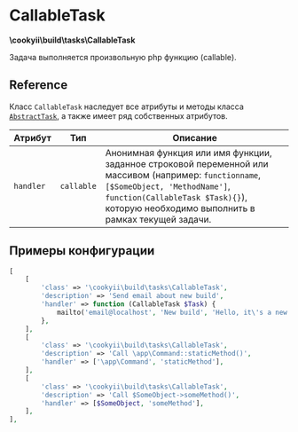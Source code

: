 CallableTask
============

**\cookyii\build\tasks\CallableTask**

Задача выполняется произвольную php функцию (callable).

Reference
---------

Класс `CallableTask` наследует все атрибуты и методы класса [`AbstractTask`][], а также имеет ряд собственных атрибутов.

| Атрибут | Тип | Описание | 
| ------- | --- | -------- |
| `handler` | `callable` | Анонимная функция или имя функции, заданное строковой переменной или массивом (например: `functionname`, `[$SomeObject, 'MethodName']`, `function(CallableTask $Task){}`), которую необходимо выполнить в рамках текущей задачи. |

Примеры конфигурации
--------------------
```php
[
    [
        'class' => '\cookyii\build\tasks\CallableTask',
        'description' => 'Send email about new build',
        'handler' => function (CallableTask $Task) {
            mailto('email@localhost', 'New build', 'Hello, it\'s a new build.');
        },
    ],
    [
        'class' => '\cookyii\build\tasks\CallableTask',
        'description' => 'Call \app\Command::staticMethod()',
        'handler' => ['\app\Command', 'staticMethod'],
    ],
    [
        'class' => '\cookyii\build\tasks\CallableTask',
        'description' => 'Call $SomeObject->someMethod()',
        'handler' => [$SomeObject, 'someMethod'],
    ],
],
```

[`AbstractTask`]: 02-reference-abstract-task.md
